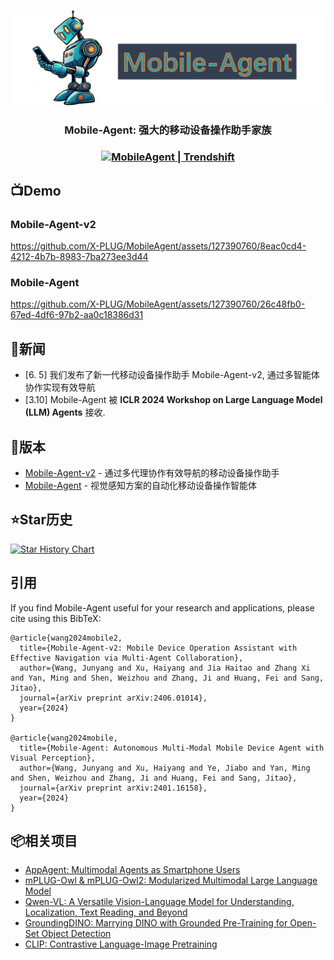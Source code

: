 ![](assets/logo.png?v=1&type=image)
<div align="center">
<h3>Mobile-Agent: 强大的移动设备操作助手家族<h3>
<p align="center">
<a href="https://trendshift.io/repositories/7423" target="_blank"><img src="https://trendshift.io/api/badge/repositories/7423" alt="MobileAgent | Trendshift" style="width: 250px; height: 55px;" width="250" height="55"/></a>
</p>
</div>

## 📺Demo

### Mobile-Agent-v2
https://github.com/X-PLUG/MobileAgent/assets/127390760/8eac0cd4-4212-4b7b-8983-7ba273ee3d44

### Mobile-Agent
https://github.com/X-PLUG/MobileAgent/assets/127390760/26c48fb0-67ed-4df6-97b2-aa0c18386d31


## 📢新闻
* [6. 5] 我们发布了新一代移动设备操作助手 Mobile-Agent-v2, 通过多智能体协作实现有效导航
* [3.10] Mobile-Agent 被 **ICLR 2024 Workshop on Large Language Model (LLM) Agents** 接收.

## 📱版本
* [Mobile-Agent-v2](Mobile-Agent-v2/README_zh.md) - 通过多代理协作有效导航的移动设备操作助手
* [Mobile-Agent](Mobile-Agent/README_zh.md) - 视觉感知方案的自动化移动设备操作智能体

## ⭐Star历史
[![Star History Chart](https://api.star-history.com/svg?repos=X-PLUG/MobileAgent&type=Date)](https://star-history.com/#X-PLUG/MobileAgent&Date)

## 引用
If you find Mobile-Agent useful for your research and applications, please cite using this BibTeX:
```
@article{wang2024mobile2,
  title={Mobile-Agent-v2: Mobile Device Operation Assistant with Effective Navigation via Multi-Agent Collaboration},
  author={Wang, Junyang and Xu, Haiyang and Jia Haitao and Zhang Xi and Yan, Ming and Shen, Weizhou and Zhang, Ji and Huang, Fei and Sang, Jitao},
  journal={arXiv preprint arXiv:2406.01014},
  year={2024}
}

@article{wang2024mobile,
  title={Mobile-Agent: Autonomous Multi-Modal Mobile Device Agent with Visual Perception},
  author={Wang, Junyang and Xu, Haiyang and Ye, Jiabo and Yan, Ming and Shen, Weizhou and Zhang, Ji and Huang, Fei and Sang, Jitao},
  journal={arXiv preprint arXiv:2401.16158},
  year={2024}
}
```

## 📦相关项目
* [AppAgent: Multimodal Agents as Smartphone Users](https://github.com/mnotgod96/AppAgent)
* [mPLUG-Owl & mPLUG-Owl2: Modularized Multimodal Large Language Model](https://github.com/X-PLUG/mPLUG-Owl)
* [Qwen-VL: A Versatile Vision-Language Model for Understanding, Localization, Text Reading, and Beyond](https://github.com/QwenLM/Qwen-VL)
* [GroundingDINO: Marrying DINO with Grounded Pre-Training for Open-Set Object Detection](https://github.com/IDEA-Research/GroundingDINO)
* [CLIP: Contrastive Language-Image Pretraining](https://github.com/openai/CLIP)
